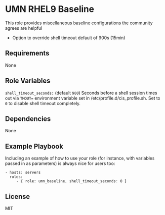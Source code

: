 UMN RHEL9 Baseline
=========

This role provides miscellaneous baseline configurations the community agrees
are helpful

* Option to override shell timeout default of 900s (15min)

Requirements
------------

None

Role Variables
--------------


`shell_timeout_seconds:` (default `900`) Seconds before a shell session times out via `TMOUT=` environment variable set in /etc/profile.d/cis_profile.sh. Set to `0` to disable shell timeout completely.

Dependencies
------------

None

Example Playbook
----------------

Including an example of how to use your role (for instance, with variables passed in as parameters) is always nice for users too:

    - hosts: servers
      roles:
         - { role: umn_baseline, shell_timeout_seconds: 0 }

License
-------

MIT

